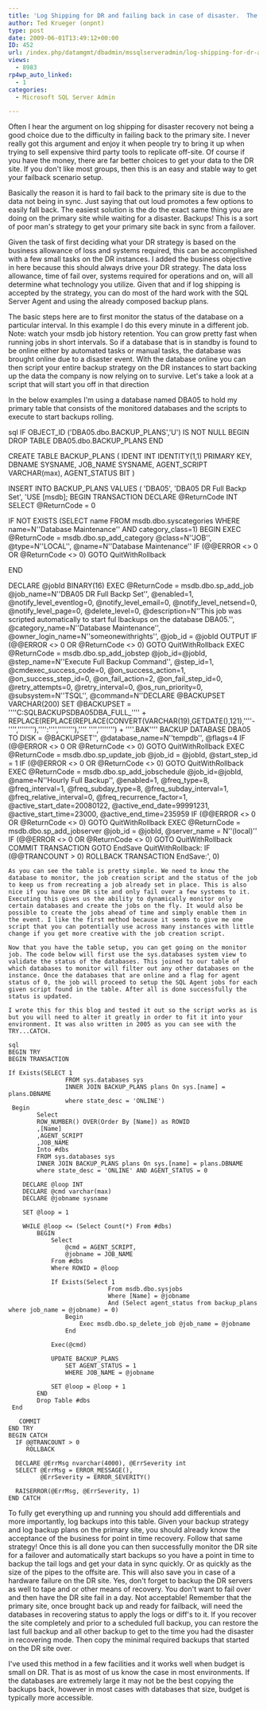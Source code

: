 ```yaml
---
title: 'Log Shipping for DR and failing back in case of disaster.  The cheap way!'
author: Ted Krueger (onpnt)
type: post
date: 2009-06-01T13:49:12+00:00
ID: 452
url: /index.php/datamgmt/dbadmin/mssqlserveradmin/log-shipping-for-dr-and-failing-back-in/
views:
  - 8983
rp4wp_auto_linked:
  - 1
categories:
  - Microsoft SQL Server Admin

---
```

Often I hear the argument on log shipping for disaster recovery not being a good choice due to the difficulty in failing back to the primary site. I never really got this argument and enjoy it when people try to bring it up when trying to sell expensive third party tools to replicate off-site. Of course if you have the money, there are far better choices to get your data to the DR site. If you don't like most groups, then this is an easy and stable way to get your failback scenario setup.

Basically the reason it is hard to fail back to the primary site is due to the data not being in sync. Just saying that out loud promotes a few options to easily fall back. The easiest solution is the do the exact same thing you are doing on the primary site while waiting for a disaster. Backups! This is a sort of poor man's strategy to get your primary site back in sync from a failover.

Given the task of first deciding what your DR strategy is based on the business allowance of loss and systems required, this can be accomplished with a few small tasks on the DR instances. I added the business objective in here because this should always drive your DR strategy. The data loss allowance, time of fail over, systems required for operations and on, will all determine what technology you utilize. Given that and if log shipping is accepted by the strategy, you can do most of the hard work with the SQL Server Agent and using the already composed backup plans.

The basic steps here are to first monitor the status of the database on a particular interval. In this example I do this every minute in a different job. Note: watch your msdb job history retention. You can grow pretty fast when running jobs in short intervals. So if a database that is in standby is found to be online either by automated tasks or manual tasks, the database was brought online due to a disaster event. With the database online you can then script your entire backup strategy on the DR instances to start backing up the data the company is now relying on to survive. Let's take a look at a script that will start you off in that direction

In the below examples I'm using a database named DBA05 to hold my primary table that consists of the monitored databases and the scripts to execute to start backups rolling.

sql
IF OBJECT_ID ('DBA05.dbo.BACKUP_PLANS','U') IS NOT NULL
	BEGIN
		DROP TABLE DBA05.dbo.BACKUP_PLANS
	END

CREATE TABLE BACKUP_PLANS
	(
		IDENT INT IDENTITY(1,1) PRIMARY KEY,
		DBNAME SYSNAME,
		JOB_NAME SYSNAME,
		AGENT_SCRIPT VARCHAR(max),
		AGENT_STATUS	BIT
	)

INSERT INTO BACKUP_PLANS
VALUES (
'DBA05',
'DBA05 DR Full Backp Set',
'USE [msdb];
BEGIN TRANSACTION
DECLARE @ReturnCode INT
SELECT @ReturnCode = 0

IF NOT EXISTS (SELECT name FROM msdb.dbo.syscategories WHERE name=N''Database Maintenance'' AND category_class=1)
BEGIN
EXEC @ReturnCode = msdb.dbo.sp_add_category @class=N''JOB'', @type=N''LOCAL'', @name=N''Database Maintenance''
IF (@@ERROR <> 0 OR @ReturnCode <> 0) GOTO QuitWithRollback

END

DECLARE @jobId BINARY(16)
EXEC @ReturnCode =  msdb.dbo.sp_add_job @job_name=N''DBA05 DR Full Backp Set'', 
		@enabled=1, 
		@notify_level_eventlog=0, 
		@notify_level_email=0, 
		@notify_level_netsend=0, 
		@notify_level_page=0, 
		@delete_level=0, 
		@description=N''This job was scripted automatically to start ful lbackups on the database DBA05.'', 
		@category_name=N''Database Maintenance'', 
		@owner_login_name=N''someonewithrights'', @job_id = @jobId OUTPUT
IF (@@ERROR <> 0 OR @ReturnCode <> 0) GOTO QuitWithRollback
EXEC @ReturnCode = msdb.dbo.sp_add_jobstep @job_id=@jobId, @step_name=N''Execute Full Backup Command'', 
		@step_id=1, 
		@cmdexec_success_code=0, 
		@on_success_action=1, 
		@on_success_step_id=0, 
		@on_fail_action=2, 
		@on_fail_step_id=0, 
		@retry_attempts=0, 
		@retry_interval=0, 
		@os_run_priority=0, @subsystem=N''TSQL'', 
		@command=N''DECLARE @BACKUPSET VARCHAR(200)
				SET @BACKUPSET = ''''C:SQLBACKUPSDBA05DBA_FULL_'''' +	
				REPLACE(REPLACE(REPLACE(CONVERT(VARCHAR(19),GETDATE(),121),''''-'''',''''''''),'''':'''',''''''''),'''' '''','''''''') + ''''.BAK''''
				BACKUP DATABASE DBA05
				TO DISK = @BACKUPSET'', 
		@database_name=N''tempdb'', 
		@flags=4
IF (@@ERROR <> 0 OR @ReturnCode <> 0) GOTO QuitWithRollback
EXEC @ReturnCode = msdb.dbo.sp_update_job @job_id = @jobId, @start_step_id = 1
IF (@@ERROR <> 0 OR @ReturnCode <> 0) GOTO QuitWithRollback
EXEC @ReturnCode = msdb.dbo.sp_add_jobschedule @job_id=@jobId, @name=N''Hourly Full Backup'', 
		@enabled=1, 
		@freq_type=8, 
		@freq_interval=1, 
		@freq_subday_type=8, 
		@freq_subday_interval=1, 
		@freq_relative_interval=0, 
		@freq_recurrence_factor=1, 
		@active_start_date=20080122, 
		@active_end_date=99991231, 
		@active_start_time=23000, 
		@active_end_time=235959
IF (@@ERROR <> 0 OR @ReturnCode <> 0) GOTO QuitWithRollback
EXEC @ReturnCode = msdb.dbo.sp_add_jobserver @job_id = @jobId, @server_name = N''(local)''
IF (@@ERROR <> 0 OR @ReturnCode <> 0) GOTO QuitWithRollback
COMMIT TRANSACTION
GOTO EndSave
QuitWithRollback:
    IF (@@TRANCOUNT > 0) ROLLBACK TRANSACTION
EndSave:',
0)
```
As you can see the table is pretty simple. We need to know the database to monitor, the job creation script and the status of the job to keep us from recreating a job already set in place. This is also nice if you have one DR site and only fail over a few systems to it. Executing this gives us the ability to dynamically monitor only certain databases and create the jobs on the fly. It would also be possible to create the jobs ahead of time and simply enable them in the event. I like the first method because it seems to give me one script that you can potentially use across many instances with little change if you get more creative with the job creation script. 

Now that you have the table setup, you can get going on the monitor job. The code below will first use the sys.databases system view to validate the status of the databases. This joined to our table of which databases to monitor will filter out any other databases on the instance. Once the databases that are online and a flag for agent status of 0, the job will proceed to setup the SQL Agent jobs for each given script found in the table. After all is done successfully the status is updated.

I wrote this for this blog and tested it out so the script works as is but you will need to alter it greatly in order to fit it into your environment. It was also written in 2005 as you can see with the TRY...CATCH. 

sql
BEGIN TRY
BEGIN TRANSACTION

If Exists(SELECT 1
				FROM sys.databases sys
				INNER JOIN BACKUP_PLANS plans On sys.[name] = plans.DBNAME
				where state_desc = 'ONLINE')
 Begin
		Select 
		ROW_NUMBER() OVER(Order By [Name]) as ROWID
		,[Name]
		,AGENT_SCRIPT
		,JOB_NAME
		Into #dbs 
		FROM sys.databases sys
		INNER JOIN BACKUP_PLANS plans On sys.[name] = plans.DBNAME
		where state_desc = 'ONLINE' AND AGENT_STATUS = 0
	
	DECLARE @loop INT
	DECLARE @cmd varchar(max)
	DECLARE @jobname sysname

	SET @loop = 1

	WHILE @loop <= (Select Count(*) From #dbs)
		BEGIN
			Select 
				@cmd = AGENT_SCRIPT,
				@jobname = JOB_NAME
			From #dbs
			Where ROWID = @loop
	
			If Exists(Select 1 
							From msdb.dbo.sysjobs
							Where [Name] = @jobname
							And (Select agent_status from backup_plans where job_name = @jobname) = 0)
				Begin
					Exec msdb.dbo.sp_delete_job @job_name = @jobname
				End

			Exec(@cmd)		

			UPDATE BACKUP_PLANS 
				SET AGENT_STATUS = 1
				WHERE JOB_NAME = @jobname

			SET @loop = @loop + 1
		END
		Drop Table #dbs
 End

   COMMIT
END TRY
BEGIN CATCH
  IF @@TRANCOUNT > 0
     ROLLBACK

  DECLARE @ErrMsg nvarchar(4000), @ErrSeverity int
  SELECT @ErrMsg = ERROR_MESSAGE(),
         @ErrSeverity = ERROR_SEVERITY()

  RAISERROR(@ErrMsg, @ErrSeverity, 1)
END CATCH
```
To fully get everything up and running you should add differentials and more importantly, log backups into this table. Given your backup strategy and log backup plans on the primary site, you should already know the acceptance of the business for point in time recovery. Follow that same strategy! Once this is all done you can then successfully monitor the DR site for a failover and automatically start backups so you have a point in time to backup the tail logs and get your data in sync quickly. Or as quickly as the size of the pipes to the offsite are. This will also save you in case of a hardware failure on the DR site. Yes, don't forget to backup the DR servers as well to tape and or other means of recovery. You don't want to fail over and then have the DR site fail in a day. Not acceptable! Remember that the primary site, once brought back up and ready for failback, will need the databases in recovering status to apply the logs or diff's to it. If you recover the site completely and prior to a scheduled full backup, you can restore the last full backup and all other backup to get to the time you had the disaster in recovering mode. Then copy the minimal required backups that started on the DR site over. 

I've used this method in a few facilities and it works well when budget is small on DR. That is as most of us know the case in most environments. If the databases are extremely large it may not be the best copying the backups back, however in most cases with databases that size, budget is typically more accessible.